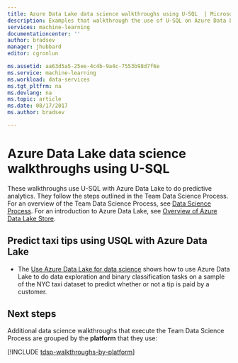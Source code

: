 ```yaml
---
title: Azure Data Lake data science walkthroughs using U-SQL  | Microsoft Docs
description: Examples that walkthrough the use of U-SQL on Azure Data Lake to do predictive analytics.
services: machine-learning
documentationcenter: ''
author: bradsev
manager: jhubbard
editor: cgronlun

ms.assetid: aa63d5a5-25ee-4c4b-9a4c-7553b98d7f6e
ms.service: machine-learning
ms.workload: data-services
ms.tgt_pltfrm: na
ms.devlang: na
ms.topic: article
ms.date: 08/17/2017
ms.author: bradsev

---
```


# Azure Data Lake data science walkthroughs using U-SQL

These walkthroughs use U-SQL with Azure Data Lake to do predictive analytics. They follow the steps outlined in the Team Data Science Process. For an overview of the Team Data Science Process, see [Data Science Process](data-science-process-overview.md). For an introduction to Azure Data Lake, see [Overview of Azure Data Lake Store](../data-lake-store/data-lake-store-overview.md).


## Predict taxi tips using USQL with Azure Data Lake

- The [Use Azure Data Lake for data science](machine-learning-data-science-process-data-lake-walkthrough.md) shows how to use Azure Data Lake to do data exploration and binary classification tasks on a sample of the NYC taxi dataset to predict whether or not a tip is paid by a customer. 


## Next steps

Additional data science walkthroughs that execute the Team Data Science Process are grouped by the **platform** that they use: 

[!INCLUDE [tdsp-walkthroughs-by-platform](../../includes/tdsp-walkthroughs-by-platform.md)]